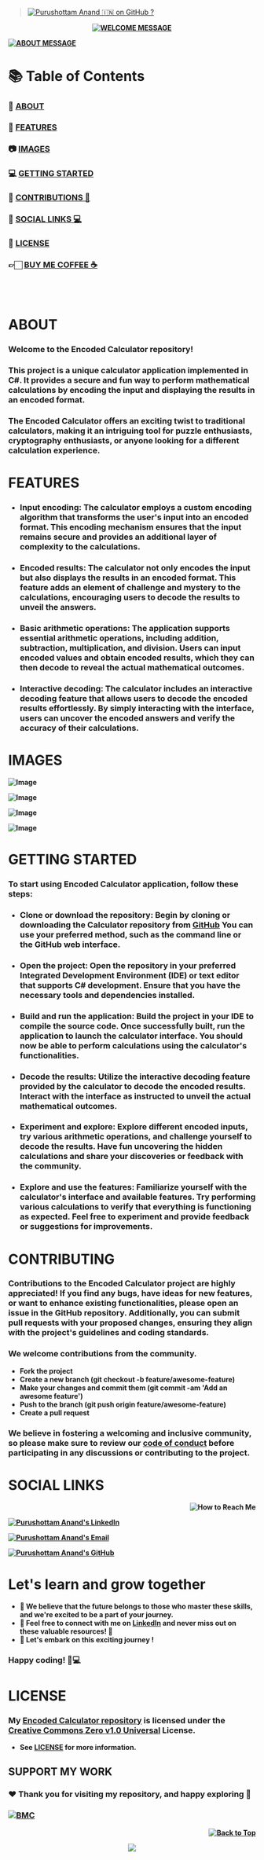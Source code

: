 > [![Purushottam Anand 🇮🇳 on GitHub ?](https://github.com/creativepuru.png?size=100)](https://github.com/creativepuru "Purushottam Anand 🇮🇳 on GitHub ?")

<b>

<div align="center"> 

[![WELCOME MESSAGE](https://readme-typing-svg.demolab.com?font=Calibri&size=28&duration=2000&pause=1000&multiline=true&width=750&height=80&lines=👋+WELCOME+TO+MY+ENCODED+CALCULATOR+REPOSITORY+📘)](https://github.com/creativepuru/Encoded-Calculator)

</div>

[![ABOUT MESSAGE](https://readme-typing-svg.demolab.com?font=Calibri&size=28&duration=1000&pause=1000&multiline=true&width=1200&height=120&lines=📚+This+project+is+a+unique+calculator+application+implemented+in+C#.;✨+I+am+constantly+adding+new+contents.;+💭+So+make+sure+to+check+back+often+🕙)](https://github.com/creativepuru)

# 📚 Table of Contents
### 🔰 [ABOUT](#about)
### 🔰 [FEATURES](#features)
### 📷 [IMAGES](#images)
### 💻 [GETTING STARTED](#getting-started)
### 📣 [CONTRIBUTIONS 🤝](#contributing)
### 📲 [SOCIAL LINKS 💻](#social-links)
### 📖 [LICENSE](#license)
### 👉🏻 [BUY ME COFFEE ☕](#support-my-work)

<br> </br>

# ABOUT
### Welcome to the Encoded Calculator repository! 
### This project is a unique calculator application implemented in C#. It provides a secure and fun way to perform mathematical calculations by encoding the input and displaying the results in an encoded format. 
### The Encoded Calculator offers an exciting twist to traditional calculators, making it an intriguing tool for puzzle enthusiasts, cryptography enthusiasts, or anyone looking for a different calculation experience.

# FEATURES
- ### Input encoding: The calculator employs a custom encoding algorithm that transforms the user's input into an encoded format. This encoding mechanism ensures that the input remains secure and provides an additional layer of complexity to the calculations.

- ### Encoded results: The calculator not only encodes the input but also displays the results in an encoded format. This feature adds an element of challenge and mystery to the calculations, encouraging users to decode the results to unveil the answers.

- ### Basic arithmetic operations: The application supports essential arithmetic operations, including addition, subtraction, multiplication, and division. Users can input encoded values and obtain encoded results, which they can then decode to reveal the actual mathematical outcomes.

- ### Interactive decoding: The calculator includes an interactive decoding feature that allows users to decode the encoded results effortlessly. By simply interacting with the interface, users can uncover the encoded answers and verify the accuracy of their calculations.

# IMAGES
![Image](Images/1.png)

![Image](Images/2.png)

![Image](Images/3.png)

![Image](Images/4.png)

# GETTING STARTED
### To start using Encoded Calculator application, follow these steps:

- ### Clone or download the repository: Begin by cloning or downloading the Calculator repository from [GitHub](https://github.com/creativepuru/Encoded-Calculator) You can use your preferred method, such as the command line or the GitHub web interface.

- ### Open the project: Open the repository in your preferred Integrated Development Environment (IDE) or text editor that supports C# development. Ensure that you have the necessary tools and dependencies installed.

- ### Build and run the application: Build the project in your IDE to compile the source code. Once successfully built, run the application to launch the calculator interface. You should now be able to perform calculations using the calculator's functionalities.

- ### Decode the results: Utilize the interactive decoding feature provided by the calculator to decode the encoded results. Interact with the interface as instructed to unveil the actual mathematical outcomes.

- ### Experiment and explore: Explore different encoded inputs, try various arithmetic operations, and challenge yourself to decode the results. Have fun uncovering the hidden calculations and share your discoveries or feedback with the community.

- ### Explore and use the features: Familiarize yourself with the calculator's interface and available features. Try performing various calculations to verify that everything is functioning as expected. Feel free to experiment and provide feedback or suggestions for improvements.

# CONTRIBUTING
### Contributions to the Encoded Calculator project are highly appreciated! If you find any bugs, have ideas for new features, or want to enhance existing functionalities, please open an issue in the GitHub repository. Additionally, you can submit pull requests with your proposed changes, ensuring they align with the project's guidelines and coding standards.

### We welcome contributions from the community.

- Fork the project
- Create a new branch (git checkout -b feature/awesome-feature)
- Make your changes and commit them (git commit -am 'Add an awesome feature')
- Push to the branch (git push origin feature/awesome-feature)
- Create a pull request

### We believe in fostering a welcoming and inclusive community, so please make sure to review our [code of conduct](https://github.com/creativepuru/Encoded-Calculator/blob/master/LICENSE.txt) before participating in any discussions or contributing to the project.

# SOCIAL LINKS

<p align="right">
<img src="https://readme-typing-svg.demolab.com?font=Calibri&size=28&duration=2000&pause=1000&multiline=true&width=600&height=40&lines=📲+How+to+reach+me+💻+" alt="How to Reach Me" /> </p>

[![Purushottam Anand's LinkedIn](https://img.shields.io/badge/-📲%20Connect%20on%20Linkedin-blue?style=for-the-badge&logo=linkedin)](https://openinapp.co/connect-on-linkedin-puru "Purushottam Anand's LinkedIn Profile")

[![Purushottam Anand's Email](https://img.shields.io/badge/Gmail-use%20Desktop%20/%20Laptop%20to%20open%20Gmail-blue?style=for-the-badge&logo=gmail)](https://openinapp.co/gmailpuru "Gmail - use Desktop / Laptop to open Gmail")

[![Purushottam Anand's GitHub](https://img.shields.io/badge/GitHub-❤️%20Sponsor%20me%20on%20GitHub-gr?style=for-the-badge&logo=github)](https://openinapp.co/githubpuru "Purushottam Anand's GitHub Page")

# Let's learn and grow together
- 🤖 We believe that the future belongs to those who master these skills, and we're excited to be a part of your journey. 
- 💪 Feel free to connect with me on [LinkedIn](https://openinapp.co/linkedinpuru "Purushottam Anand on Linkedin") and never miss out on these valuable resources! 🚀
- 🌟 Let's embark on this exciting journey !
### Happy coding! 🚀💻

# LICENSE
### My [Encoded Calculator repository](https://github.com/creativepuru/Encoded-Calculator) is licensed under the [Creative Commons Zero v1.0 Universal](https://github.com/creativepuru/Encoded-Calculator/blob/master/LICENSE.txt) License. 
- See [LICENSE](https://github.com/creativepuru/Encoded-Calculator/blob/master/LICENSE.txt) for more information.

## SUPPORT MY WORK

### ❤️ Thank you for visiting my repository, and happy exploring 🤗

### [![BMC](https://img.shields.io/badge/Buy%20Me%20a%20Coffee%20☕-%23FFDD00.svg?&style=for-the-badge&logo=buy-me-a-coffee&logoColor=black)](https://www.buymeacoffee.com/creativepuru)

<p align="right">
<a href="#top">
<img src="https://img.shields.io/static/v1?label&message=Back+to+Top&color=red&style=for-the-badge&logo" alt="Back to Top" /> </a> </p>

</b>

<!-- Footer -->
<p align="center">
  <img src="https://capsule-render.vercel.app/api?type=waving&color=gradient&height=100&section=footer"/>
</p>